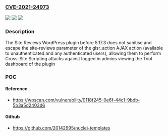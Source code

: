 ### [CVE-2021-24973](https://cve.mitre.org/cgi-bin/cvename.cgi?name=CVE-2021-24973)
![](https://img.shields.io/static/v1?label=Product&message=Site%20Reviews&color=blue)
![](https://img.shields.io/static/v1?label=Version&message=5.17.3%3C%205.17.3%20&color=brighgreen)
![](https://img.shields.io/static/v1?label=Vulnerability&message=CWE-79%20Cross-site%20Scripting%20(XSS)&color=brighgreen)

### Description

The Site Reviews WordPress plugin before 5.17.3 does not sanitise and escape the site-reviews parameter of the glsr_action AJAX action (available to unauthenticated and any authenticated users), allowing them to perform Cross-Site Scripting attacks against logged in admins viewing the Tool dashboard of the plugin

### POC

#### Reference
- https://wpscan.com/vulnerability/0118f245-0e6f-44c1-9bdb-5b3a5d2403d6

#### Github
- https://github.com/20142995/nuclei-templates

